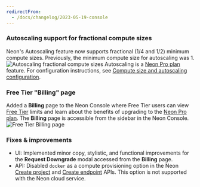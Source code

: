 ```yaml
---
redirectFrom:
  - /docs/changelog/2023-05-19-console
---
```


### Autoscaling support for fractional compute sizes

Neon's Autoscaling feature now supports fractional (1/4 and 1/2) minimum compute sizes. Previously, the minimum compute size for autoscaling was 1.
  ![Autoscaling fractional compute sizes](/docs/relnotes/fractional_compute_sizes.png)
  Autoscaling is a [Neon Pro plan](/docs/introduction/pro-plan) feature. For configuration instructions, see [Compute size and autoscaling configuration](/docs/manage/endpoints#compute-size-and-autoscaling-configuration).

### Free Tier "Billing" page

Added a **Billing** page to the Neon Console where Free Tier users can view [Free Tier](/docs/introduction/free-tier) limits and learn about the benefits of upgrading to the [Neon Pro plan](/docs/introduction/pro-plan). The **Billing** page is accessible from the sidebar in the Neon Console.
  ![Free Tier Billing page](/docs/relnotes/free_tier_billing.jpg)

### Fixes & improvements

- UI: Implemented minor copy, stylistic, and functional improvements for the **Request Downgrade** modal accessed from the **Billing** page.
- API: Disabled `docker` as a compute provisioning option in the Neon [Create project](https://api-docs.neon.tech/reference/createproject) and [Create endpoint](https://api-docs.neon.tech/reference/createprojectendpoint) APIs. This option is not supported with the Neon cloud service.
